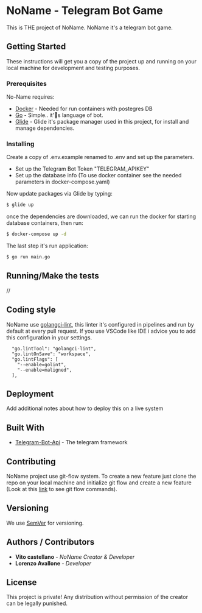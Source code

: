 # NoName - Telegram Bot Game

This is THE project of NoName. NoName it's a telegram bot game.

## Getting Started

These instructions will get you a copy of the project up and running on your local machine for development and testing purposes.

### Prerequisites

No-Name requires:

- [Docker](https://www.docker.com/) - Needed for run containers with postegres DB
- [Go](https://golang.org/) - Simple.. it's language of bot.
- [Glide](https://github.com/Masterminds/glide/blob/master/README.md) - Glide it's package manager used in this project, for install and manage dependencies.

### Installing

Create a copy of .env.example renamed to .env and set up the parameters.

- Set up the Telegram Bot Token "TELEGRAM_APIKEY"
- Set up the database info (To use docker container see the needed parameters in docker-compose.yaml)

Now update packages via Glide by typing:

```sh
$ glide up
```

once the dependencies are downloaded, we can run the docker for starting database containers, then run:

```sh
$ docker-compose up -d
```

The last step it's run application:

```sh
$ go run main.go
```

## Running/Make the tests

//

## Coding style

NoName use [golangci-lint](https://github.com/golangci/golangci-lint), this linter it's configured in pipelines and run by default at every pull request.
If you use VSCode like IDE i advice you to add this configuration in your settings.

```
  "go.lintTool": "golangci-lint",
  "go.lintOnSave": "workspace",
  "go.lintFlags": [
    "--enable=golint",
    "--enable=maligned",
  ],
```

## Deployment

Add additional notes about how to deploy this on a live system

## Built With

- [Telegram-Bot-Api](https://github.com/go-telegram-bot-api/telegram-bot-api) - The telegram framework

## Contributing

NoName project use git-flow system.
To create a new feature just clone the repo on your local machine and initialize git flow and create a new feature (Look at this [link](https://danielkummer.github.io/git-flow-cheatsheet/) to see git flow commands).

## Versioning

We use [SemVer](http://semver.org/) for versioning.

## Authors / Contributors

- **Vito castellano** - _NoName Creator & Developer_
- **Lorenzo Avallone** - _Developer_

## License

This project is private! Any distribution without permission of the creator can be legally punished.
